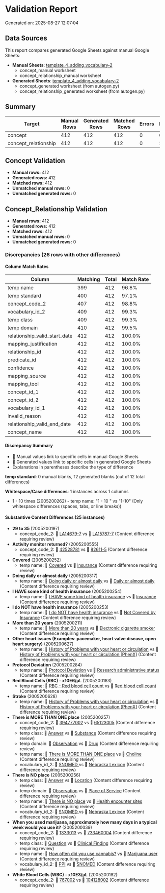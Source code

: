 # Validation Report

Generated on: 2025-08-27 12:07:04

## Data Sources

This report compares generated Google Sheets against manual Google Sheets:

- **Manual Sheets**: [template_4_adding_vocabulary-2](https://docs.google.com/spreadsheets/d/1IDjSfI9Kbr9VGeL9hTxO4ic6xBEMNs88b1f8DHPgKPY/edit)
  - concept_manual worksheet
  - concept_relationship_manual worksheet
- **Generated Sheets**: [template_4_adding_vocabulary-2](https://docs.google.com/spreadsheets/d/1IDjSfI9Kbr9VGeL9hTxO4ic6xBEMNs88b1f8DHPgKPY/edit)
  - concept_generated worksheet (from autogen.py)
  - concept_relationship_generated worksheet (from autogen.py)

## Summary

| Target | Manual Rows | Generated Rows | Matched Rows | Errors | Discrepancies |
|--------|-------------|----------------|--------------|--------|---------------|
| concept | 412 | 412 | 412 | 0 | 0 |
| concept_relationship | 412 | 412 | 412 | 0 | 26 |

## Concept Validation

- **Manual rows:** 412
- **Generated rows:** 412
- **Matched rows:** 412
- **Unmatched manual rows:** 0
- **Unmatched generated rows:** 0


## Concept_Relationship Validation

- **Manual rows:** 412
- **Generated rows:** 412
- **Matched rows:** 412
- **Unmatched manual rows:** 0
- **Unmatched generated rows:** 0

### Discrepancies (26 rows with other differences)

#### Column Match Rates

| Column | Matching | Total | Match Rate |
|--------|----------|-------|------------|
| temp name | 399 | 412 | 96.8% |
| temp standard | 400 | 412 | 97.1% |
| concept_code_2 | 407 | 412 | 98.8% |
| vocabulary_id_2 | 409 | 412 | 99.3% |
| temp class | 409 | 412 | 99.3% |
| temp domain | 410 | 412 | 99.5% |
| relationship_valid_start_date | 412 | 412 | 100.0% |
| mapping_justification | 412 | 412 | 100.0% |
| relationship_id | 412 | 412 | 100.0% |
| predicate_id | 412 | 412 | 100.0% |
| confidence | 412 | 412 | 100.0% |
| mapping_source | 412 | 412 | 100.0% |
| mapping_tool | 412 | 412 | 100.0% |
| concept_id_1 | 412 | 412 | 100.0% |
| concept_id_2 | 412 | 412 | 100.0% |
| vocabulary_id_1 | 412 | 412 | 100.0% |
| invalid_reason | 412 | 412 | 100.0% |
| relationship_valid_end_date | 412 | 412 | 100.0% |
| concept_name | 412 | 412 | 100.0% |

#### Discrepancy Summary

- 🔴 Manual values link to specific cells in manual Google Sheets
- 🔵 Generated values link to specific cells in generated Google Sheets
- Explanations in parentheses describe the type of difference

**temp standard**: 0 manual blanks, 12 generated blanks (out of 12 total differences)

**Whitespace/Case differences**: 1 instances across 1 columns
- 1 - 10 times (2005200262) - temp name: "1 - 10 " vs "1-10" (Only whitespace differences (spaces, tabs, or line breaks))


#### Substantive Content Differences (25 instances)

- **29 to 35** (2005200197)
  - concept_code_2: 🔴 [LA14679-7](https://docs.google.com/spreadsheets/d/1IDjSfI9Kbr9VGeL9hTxO4ic6xBEMNs88b1f8DHPgKPY/edit?gid=933853125#gid=933853125&range=K120) vs 🔵 [LA15787-7](https://docs.google.com/spreadsheets/d/1IDjSfI9Kbr9VGeL9hTxO4ic6xBEMNs88b1f8DHPgKPY/edit?gid=963371514#gid=963371514&range=K120) (Content difference requiring review)
- **Activity monitor returned?** (2005200555)
  - concept_code_2: 🔴 [42528781](https://docs.google.com/spreadsheets/d/1IDjSfI9Kbr9VGeL9hTxO4ic6xBEMNs88b1f8DHPgKPY/edit?gid=933853125#gid=933853125&range=K342) vs 🔵 [82611-5](https://docs.google.com/spreadsheets/d/1IDjSfI9Kbr9VGeL9hTxO4ic6xBEMNs88b1f8DHPgKPY/edit?gid=963371514#gid=963371514&range=K342) (Content difference requiring review)
- **Covered** (2005200252)
  - temp name: 🔴 [Covered](https://docs.google.com/spreadsheets/d/1IDjSfI9Kbr9VGeL9hTxO4ic6xBEMNs88b1f8DHPgKPY/edit?gid=933853125#gid=933853125&range=G156) vs 🔵 [Insurance](https://docs.google.com/spreadsheets/d/1IDjSfI9Kbr9VGeL9hTxO4ic6xBEMNs88b1f8DHPgKPY/edit?gid=963371514#gid=963371514&range=G156) (Content difference requiring review)
- **Doing daily or almost daily** (2005200317)
  - temp name: 🔴 [Doing daily or almost daily](https://docs.google.com/spreadsheets/d/1IDjSfI9Kbr9VGeL9hTxO4ic6xBEMNs88b1f8DHPgKPY/edit?gid=933853125#gid=933853125&range=G217) vs 🔵 [Daily or almost daily](https://docs.google.com/spreadsheets/d/1IDjSfI9Kbr9VGeL9hTxO4ic6xBEMNs88b1f8DHPgKPY/edit?gid=963371514#gid=963371514&range=G217) (Content difference requiring review)
- **I HAVE some kind of health insurance** (2005200254)
  - temp name: 🔴 [I HAVE some kind of health insurance](https://docs.google.com/spreadsheets/d/1IDjSfI9Kbr9VGeL9hTxO4ic6xBEMNs88b1f8DHPgKPY/edit?gid=933853125#gid=933853125&range=G158) vs 🔵 [Insurance](https://docs.google.com/spreadsheets/d/1IDjSfI9Kbr9VGeL9hTxO4ic6xBEMNs88b1f8DHPgKPY/edit?gid=963371514#gid=963371514&range=G158) (Content difference requiring review)
- **I do NOT have health insurance** (2005200253)
  - temp name: 🔴 [I do NOT have health insurance](https://docs.google.com/spreadsheets/d/1IDjSfI9Kbr9VGeL9hTxO4ic6xBEMNs88b1f8DHPgKPY/edit?gid=933853125#gid=933853125&range=G157) vs 🔵 [Not Covered by Insurance](https://docs.google.com/spreadsheets/d/1IDjSfI9Kbr9VGeL9hTxO4ic6xBEMNs88b1f8DHPgKPY/edit?gid=963371514#gid=963371514&range=G157) (Content difference requiring review)
- **More than 20 years** (2005200211)
  - temp name: 🔴 [More than 20 years](https://docs.google.com/spreadsheets/d/1IDjSfI9Kbr9VGeL9hTxO4ic6xBEMNs88b1f8DHPgKPY/edit?gid=933853125#gid=933853125&range=G133) vs 🔵 [Electronic cigarette smoker](https://docs.google.com/spreadsheets/d/1IDjSfI9Kbr9VGeL9hTxO4ic6xBEMNs88b1f8DHPgKPY/edit?gid=963371514#gid=963371514&range=G133) (Content difference requiring review)
- **Other heart issues (Examples: pacemaker, heart valve disease, open heart surgery)** (2005200627)
  - temp name: 🔴 [History of Problems with your heart or circulation](https://docs.google.com/spreadsheets/d/1IDjSfI9Kbr9VGeL9hTxO4ic6xBEMNs88b1f8DHPgKPY/edit?gid=933853125#gid=933853125&range=G412) vs 🔵 [History of Problems with your heart or circulation [PhenX]](https://docs.google.com/spreadsheets/d/1IDjSfI9Kbr9VGeL9hTxO4ic6xBEMNs88b1f8DHPgKPY/edit?gid=963371514#gid=963371514&range=G412) (Content difference requiring review)
- **Protocol Deviation** (2005200284)
  - temp name: 🔴 [Protocol Deviation](https://docs.google.com/spreadsheets/d/1IDjSfI9Kbr9VGeL9hTxO4ic6xBEMNs88b1f8DHPgKPY/edit?gid=933853125#gid=933853125&range=G186) vs 🔵 [Research administrative status](https://docs.google.com/spreadsheets/d/1IDjSfI9Kbr9VGeL9hTxO4ic6xBEMNs88b1f8DHPgKPY/edit?gid=963371514#gid=963371514&range=G186) (Content difference requiring review)
- **Red Blood Cells (RBC) - x10E6/µL** (2005200183)
  - temp name: 🔴 [RBC - Red blood cell count](https://docs.google.com/spreadsheets/d/1IDjSfI9Kbr9VGeL9hTxO4ic6xBEMNs88b1f8DHPgKPY/edit?gid=933853125#gid=933853125&range=G115) vs 🔵 [Red blood cell count](https://docs.google.com/spreadsheets/d/1IDjSfI9Kbr9VGeL9hTxO4ic6xBEMNs88b1f8DHPgKPY/edit?gid=963371514#gid=963371514&range=G115) (Content difference requiring review)
- **Stroke** (2005200628)
  - temp name: 🔴 [History of Problems with your heart or circulation](https://docs.google.com/spreadsheets/d/1IDjSfI9Kbr9VGeL9hTxO4ic6xBEMNs88b1f8DHPgKPY/edit?gid=933853125#gid=933853125&range=G413) vs 🔵 [History of Problems with your heart or circulation [PhenX]](https://docs.google.com/spreadsheets/d/1IDjSfI9Kbr9VGeL9hTxO4ic6xBEMNs88b1f8DHPgKPY/edit?gid=963371514#gid=963371514&range=G413) (Content difference requiring review)
- **There is MORE THAN ONE place** (2005200257)
  - concept_code_2: 🔴 [394777002](https://docs.google.com/spreadsheets/d/1IDjSfI9Kbr9VGeL9hTxO4ic6xBEMNs88b1f8DHPgKPY/edit?gid=933853125#gid=933853125&range=K161) vs 🔵 [65123005](https://docs.google.com/spreadsheets/d/1IDjSfI9Kbr9VGeL9hTxO4ic6xBEMNs88b1f8DHPgKPY/edit?gid=963371514#gid=963371514&range=K161) (Content difference requiring review)
  - temp class: 🔴 [Answer](https://docs.google.com/spreadsheets/d/1IDjSfI9Kbr9VGeL9hTxO4ic6xBEMNs88b1f8DHPgKPY/edit?gid=933853125#gid=933853125&range=J161) vs 🔵 [Substance](https://docs.google.com/spreadsheets/d/1IDjSfI9Kbr9VGeL9hTxO4ic6xBEMNs88b1f8DHPgKPY/edit?gid=963371514#gid=963371514&range=J161) (Content difference requiring review)
  - temp domain: 🔴 [Observation](https://docs.google.com/spreadsheets/d/1IDjSfI9Kbr9VGeL9hTxO4ic6xBEMNs88b1f8DHPgKPY/edit?gid=933853125#gid=933853125&range=H161) vs 🔵 [Drug](https://docs.google.com/spreadsheets/d/1IDjSfI9Kbr9VGeL9hTxO4ic6xBEMNs88b1f8DHPgKPY/edit?gid=963371514#gid=963371514&range=H161) (Content difference requiring review)
  - temp name: 🔴 [There is MORE THAN ONE place](https://docs.google.com/spreadsheets/d/1IDjSfI9Kbr9VGeL9hTxO4ic6xBEMNs88b1f8DHPgKPY/edit?gid=933853125#gid=933853125&range=G161) vs 🔵 [Choline](https://docs.google.com/spreadsheets/d/1IDjSfI9Kbr9VGeL9hTxO4ic6xBEMNs88b1f8DHPgKPY/edit?gid=963371514#gid=963371514&range=G161) (Content difference requiring review)
  - vocabulary_id_2: 🔴 [SNOMED ](https://docs.google.com/spreadsheets/d/1IDjSfI9Kbr9VGeL9hTxO4ic6xBEMNs88b1f8DHPgKPY/edit?gid=933853125#gid=933853125&range=I161) vs 🔵 [Nebraska Lexicon](https://docs.google.com/spreadsheets/d/1IDjSfI9Kbr9VGeL9hTxO4ic6xBEMNs88b1f8DHPgKPY/edit?gid=963371514#gid=963371514&range=I161) (Content difference requiring review)
- **There is NO place** (2005200256)
  - temp class: 🔴 [Answer](https://docs.google.com/spreadsheets/d/1IDjSfI9Kbr9VGeL9hTxO4ic6xBEMNs88b1f8DHPgKPY/edit?gid=933853125#gid=933853125&range=J160) vs 🔵 [Location](https://docs.google.com/spreadsheets/d/1IDjSfI9Kbr9VGeL9hTxO4ic6xBEMNs88b1f8DHPgKPY/edit?gid=963371514#gid=963371514&range=J160) (Content difference requiring review)
  - temp domain: 🔴 [Observation](https://docs.google.com/spreadsheets/d/1IDjSfI9Kbr9VGeL9hTxO4ic6xBEMNs88b1f8DHPgKPY/edit?gid=933853125#gid=933853125&range=H160) vs 🔵 [Place of Service](https://docs.google.com/spreadsheets/d/1IDjSfI9Kbr9VGeL9hTxO4ic6xBEMNs88b1f8DHPgKPY/edit?gid=963371514#gid=963371514&range=H160) (Content difference requiring review)
  - temp name: 🔴 [There is NO place](https://docs.google.com/spreadsheets/d/1IDjSfI9Kbr9VGeL9hTxO4ic6xBEMNs88b1f8DHPgKPY/edit?gid=933853125#gid=933853125&range=G160) vs 🔵 [Health encounter sites](https://docs.google.com/spreadsheets/d/1IDjSfI9Kbr9VGeL9hTxO4ic6xBEMNs88b1f8DHPgKPY/edit?gid=963371514#gid=963371514&range=G160) (Content difference requiring review)
  - vocabulary_id_2: 🔴 [SNOMED ](https://docs.google.com/spreadsheets/d/1IDjSfI9Kbr9VGeL9hTxO4ic6xBEMNs88b1f8DHPgKPY/edit?gid=933853125#gid=933853125&range=I160) vs 🔵 [Nebraska Lexicon](https://docs.google.com/spreadsheets/d/1IDjSfI9Kbr9VGeL9hTxO4ic6xBEMNs88b1f8DHPgKPY/edit?gid=963371514#gid=963371514&range=I160) (Content difference requiring review)
- **When you used marijuana, approximately how many days in a typical week would you use it?** (2005200039)
  - concept_code_2: 🔴 [1333013](https://docs.google.com/spreadsheets/d/1IDjSfI9Kbr9VGeL9hTxO4ic6xBEMNs88b1f8DHPgKPY/edit?gid=933853125#gid=933853125&range=K27) vs 🔵 [733460004](https://docs.google.com/spreadsheets/d/1IDjSfI9Kbr9VGeL9hTxO4ic6xBEMNs88b1f8DHPgKPY/edit?gid=963371514#gid=963371514&range=K27) (Content difference requiring review)
  - temp class: 🔴 [Question](https://docs.google.com/spreadsheets/d/1IDjSfI9Kbr9VGeL9hTxO4ic6xBEMNs88b1f8DHPgKPY/edit?gid=933853125#gid=933853125&range=J27) vs 🔵 [Clinical Finding](https://docs.google.com/spreadsheets/d/1IDjSfI9Kbr9VGeL9hTxO4ic6xBEMNs88b1f8DHPgKPY/edit?gid=963371514#gid=963371514&range=J27) (Content difference requiring review)
  - temp name: 🔴 [How often did you use cannabis?](https://docs.google.com/spreadsheets/d/1IDjSfI9Kbr9VGeL9hTxO4ic6xBEMNs88b1f8DHPgKPY/edit?gid=933853125#gid=933853125&range=G27) vs 🔵 [Marijuana user](https://docs.google.com/spreadsheets/d/1IDjSfI9Kbr9VGeL9hTxO4ic6xBEMNs88b1f8DHPgKPY/edit?gid=963371514#gid=963371514&range=G27) (Content difference requiring review)
  - vocabulary_id_2: 🔴 [PPI](https://docs.google.com/spreadsheets/d/1IDjSfI9Kbr9VGeL9hTxO4ic6xBEMNs88b1f8DHPgKPY/edit?gid=933853125#gid=933853125&range=I27) vs 🔵 [SNOMED](https://docs.google.com/spreadsheets/d/1IDjSfI9Kbr9VGeL9hTxO4ic6xBEMNs88b1f8DHPgKPY/edit?gid=963371514#gid=963371514&range=I27) (Content difference requiring review)
- **White Blood Cells (WBC) - x10E3/µL** (2005200182)
  - concept_code_2: 🔴 [767002](https://docs.google.com/spreadsheets/d/1IDjSfI9Kbr9VGeL9hTxO4ic6xBEMNs88b1f8DHPgKPY/edit?gid=933853125#gid=933853125&range=K114) vs 🔵 [104128002](https://docs.google.com/spreadsheets/d/1IDjSfI9Kbr9VGeL9hTxO4ic6xBEMNs88b1f8DHPgKPY/edit?gid=963371514#gid=963371514&range=K114) (Content difference requiring review)
